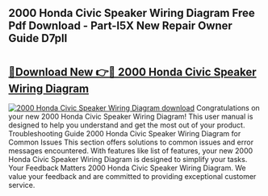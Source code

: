 ## 2000 Honda Civic Speaker Wiring Diagram Free Pdf Download - Part-l5X New Repair Owner Guide D7plI

# <h2><a href="http://dfngw9n.blite.top/?on=2000+Honda+Civic+Speaker+Wiring+Diagram">🔗Download New 👉🔴 2000 Honda Civic Speaker Wiring Diagram</a></h2>

[![2000 Honda Civic Speaker Wiring Diagram download](https://i.imgur.com/lujVjoI.png)](http://dfngw9n.blite.top/?on=2000+Honda+Civic+Speaker+Wiring+Diagram)
Congratulations on your new 2000 Honda Civic Speaker Wiring Diagram! This user manual is designed to help you understand and get the most out of your product. Troubleshooting Guide 2000 Honda Civic Speaker Wiring Diagram for Common Issues This section offers solutions to common issues and error messages encountered. With features like list of features, your new 2000 Honda Civic Speaker Wiring Diagram is designed to simplify your tasks. Your Feedback Matters 2000 Honda Civic Speaker Wiring Diagram. We value your feedback and are committed to providing exceptional customer service.
